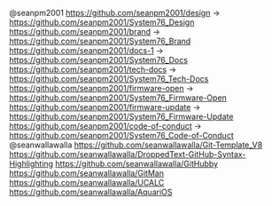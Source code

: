 @seanpm2001
https://github.com/seanpm2001/design -> https://github.com/seanpm2001/System76_Design
https://github.com/seanpm2001/brand -> https://github.com/seanpm2001/System76_Brand
https://github.com/seanpm2001/docs-1 -> https://github.com/seanpm2001/System76_Docs
https://github.com/seanpm2001/tech-docs -> https://github.com/seanpm2001/System76_Tech-Docs
https://github.com/seanpm2001/firmware-open -> https://github.com/seanpm2001/System76_Firmware-Open
https://github.com/seanpm2001/firmware-update -> https://github.com/seanpm2001/System76_Firmware-Update
https://github.com/seanpm2001/code-of-conduct -> https://github.com/seanpm2001/System76_Code-of-Conduct
@seanwallawalla
https://github.com/seanwallawalla/Git-Template_V8
https://github.com/seanwallawalla/DroppedText-GitHub-Syntax-Highlighting
https://github.com/seanwallawalla/GitHubby
https://github.com/seanwallawalla/GitMan
https://github.com/seanwallawalla/UCALC
https://github.com/seanwallawalla/AquariOS
